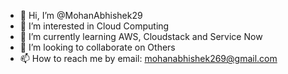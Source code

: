 - 👋 Hi, I’m @MohanAbhishek29
- 👀 I’m interested in Cloud Computing
- 🌱 I’m currently learning AWS, Cloudstack and Service Now
- 💞️ I’m looking to collaborate on Others
- 📫 How to reach me by email: mohanabhishek269@gmail.com

<!---
MohanAbhishek29/MohanAbhishek29 is a ✨ special ✨ repository because its `README.md` (this file) appears on your GitHub profile.
You can click the Preview link to take a look at your changes.
--->
